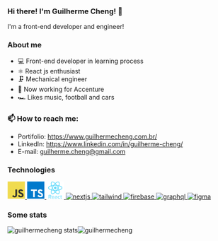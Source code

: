 ### Hi there! I'm Guilherme Cheng! 👋

I'm a front-end developer and engineer!

### About me

- 💻 Front-end developer in learning process
- ⚛️ React js enthusiast
- 🗜️ Mechanical engineer
- 👔 Now working for Accenture
- 🏎️ Likes music, football and cars

### 📫 How to reach me: 
  - Portifolio: https://www.guilhermecheng.com.br/
  - LinkedIn: https://www.linkedin.com/in/guilherme-cheng/
  - E-mail: guilherme.cheng@gmail.com   

### Technologies

<p align="left">
<a href="https://developer.mozilla.org/en-US/docs/Web/JavaScript" target="_blank" rel="noreferrer"> <img src="https://raw.githubusercontent.com/devicons/devicon/master/icons/javascript/javascript-original.svg" alt="javascript" width="40" height="40"/> </a> 
<a href="https://www.typescriptlang.org/" target="_blank" rel="noreferrer"> <img src="https://raw.githubusercontent.com/devicons/devicon/master/icons/typescript/typescript-original.svg" alt="typescript" width="40" height="40"/> </a>
<a href="https://reactjs.org/" target="_blank" rel="noreferrer"> <img src="https://raw.githubusercontent.com/devicons/devicon/master/icons/react/react-original-wordmark.svg" alt="react" width="40" height="40"/> </a>
<a href="https://nextjs.org/" target="_blank" rel="noreferrer"> <img src="https://cdn.worldvectorlogo.com/logos/nextjs-2.svg" alt="nextjs" width="40" height="40"/> </a> 
<a href="https://tailwindcss.com/" target="_blank" rel="noreferrer"> <img src="https://www.vectorlogo.zone/logos/tailwindcss/tailwindcss-icon.svg" alt="tailwind" width="40" height="40"/> </a> 
<a href="https://firebase.google.com/" target="_blank" rel="noreferrer"> <img src="https://www.vectorlogo.zone/logos/firebase/firebase-icon.svg" alt="firebase" width="40" height="40"/> </a>
<a href="https://graphql.org" target="_blank" rel="noreferrer"> <img src="https://www.vectorlogo.zone/logos/graphql/graphql-icon.svg" alt="graphql" width="40" height="40"/> </a> 
<a href="https://www.figma.com/" target="_blank" rel="noreferrer"> <img src="https://www.vectorlogo.zone/logos/figma/figma-icon.svg" alt="figma" width="40" height="40"/> </a> 
 </p>

### Some stats

<div style="display:flex">
  <img align="center" height="172px" src="https://github-readme-stats-iota-plum-73.vercel.app/api?username=Guilhermecheng&show_icons=true&theme=synthwave" alt="guilhermecheng stats" />
  <img align="center"  height="172px" src="https://github-readme-stats.vercel.app/api/top-langs?username=guilhermecheng&show_icons=true&locale=en&layout=compact" alt="guilhermecheng" />
</div>

<!--

[![Guilherme's GitHub Status](https://github-readme-stats-iota-plum-73.vercel.app/api?username=Guilhermecheng&show_icons=true&theme=synthwave)](https://github.com/Guilhermecheng/Guilhermecheng)

|   |   |
|---|---|
| <img src="https://img.shields.io/badge/LinkedIn-0077B5?style=for-the-badge&logo=linkedin&logoColor=white"/> | https://www.linkedin.com/in/guilherme-cheng/ |
| Portifolio | https://www.guilhermecheng.com.br/ |
|  <img src="https://img.shields.io/badge/Gmail-D14836?style=for-the-badge&logo=gmail&logoColor=white"/> |  guilherme.cheng@gmail.com   |

**Guilhermecheng/Guilhermecheng** is a ✨ _special_ ✨ repository because its `README.md` (this file) appears on your GitHub profile.

Here are some ideas to get you started:

- 🔭 I’m currently working on ...
- 🌱 I’m currently learning ...
- 👯 I’m looking to collaborate on ...
- 🤔 I’m looking for help with ...
- 💬 Ask me about ...
- 📫 How to reach me: ...
- 😄 Pronouns: ...
- ⚡ Fun fact: ...
-->

